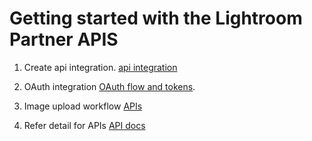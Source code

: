 # Getting started with the Lightroom Partner APIS 

1. Create api integration. [api integration](https://www.stage.adobe.io/apis/creativecloud/lightroom/docs.html#!docs/getting-started/02-api-integration.md)

2. OAuth integration [OAuth flow and tokens](https://www.stage.adobe.io/apis/creativecloud/lightroom/docs.html#!docs/getting-started/03-oauth.md).

3. Image upload workflow [APIs](https://www.stage.adobe.io/apis/creativecloud/lightroom/docs.html#!docs/getting-started/04-upload-workflow.md)

4. Refer detail for APIs [API docs](https://www.stage.adobe.io/apis/creativecloud/lightroom/apidocs.html)



                                 

